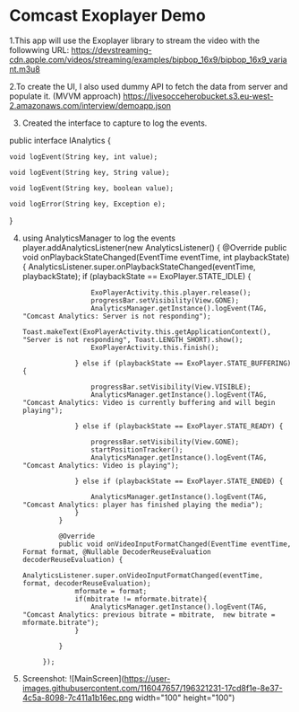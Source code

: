 # Comcast Exoplayer Demo

1.This app will use the Exoplayer library to stream the video with the followwing URL: 
https://devstreaming-cdn.apple.com/videos/streaming/examples/bipbop_16x9/bipbop_16x9_variant.m3u8

2.To create the UI, I also used dummy API to fetch the data from server and populate it. (MVVM approach)
https://livesocceherobucket.s3.eu-west-2.amazonaws.com/interview/demoapp.json

3. Created the interface to capture to log the events.

public interface IAnalytics {

    void logEvent(String key, int value);

    void logEvent(String key, String value);

    void logEvent(String key, boolean value);

    void logError(String key, Exception e);

}

4. using  AnalyticsManager to log the events
player.addAnalyticsListener(new AnalyticsListener() {
                @Override
                public void onPlaybackStateChanged(EventTime eventTime, int playbackState) {
                    AnalyticsListener.super.onPlaybackStateChanged(eventTime, playbackState);
                    if (playbackState == ExoPlayer.STATE_IDLE) {

                        ExoPlayerActivity.this.player.release();
                        progressBar.setVisibility(View.GONE);
                        AnalyticsManager.getInstance().logEvent(TAG, "Comcast Analytics: Server is not responding");
                        Toast.makeText(ExoPlayerActivity.this.getApplicationContext(), "Server is not responding", Toast.LENGTH_SHORT).show();
                        ExoPlayerActivity.this.finish();

                    } else if (playbackState == ExoPlayer.STATE_BUFFERING) {

                        progressBar.setVisibility(View.VISIBLE);
                        AnalyticsManager.getInstance().logEvent(TAG, "Comcast Analytics: Video is currently buffering and will begin playing");

                    } else if (playbackState == ExoPlayer.STATE_READY) {

                        progressBar.setVisibility(View.GONE);
                        startPositionTracker();
                        AnalyticsManager.getInstance().logEvent(TAG, "Comcast Analytics: Video is playing");

                    } else if (playbackState == ExoPlayer.STATE_ENDED) {

                        AnalyticsManager.getInstance().logEvent(TAG, "Comcast Analytics: player has finished playing the media");
                    }
                }

                @Override
                public void onVideoInputFormatChanged(EventTime eventTime, Format format, @Nullable DecoderReuseEvaluation decoderReuseEvaluation) {
                    AnalyticsListener.super.onVideoInputFormatChanged(eventTime, format, decoderReuseEvaluation);
                    mformate = format;
                    if(mbitrate != mformate.bitrate){
                        AnalyticsManager.getInstance().logEvent(TAG, "Comcast Analytics: previous bitrate = mbitrate,  new bitrate = mformate.bitrate");
                    }

                }

            });
            
5. Screenshot:
![MainScreen](https://user-images.githubusercontent.com/116047657/196321231-17cd8f1e-8e37-4c5a-8098-7c411a1b16ec.png width="100" height="100")


